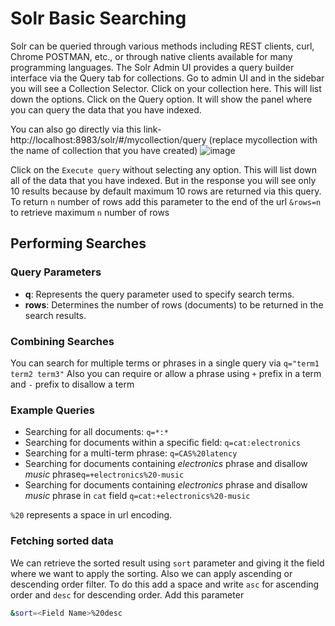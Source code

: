 # Solr Basic Searching

Solr can be queried through various methods including REST clients, curl, Chrome POSTMAN, etc., or through native clients available for many programming languages. The Solr Admin UI provides a query builder interface via the Query tab for collections. Go to admin UI and in the sidebar you will see a Collection Selector. Click on your collection here. This will list down the options. Click on the Query option. It will show the panel where you can query the data that you have indexed.

You can also go directly via this link- http://localhost:8983/solr/#/mycollection/query (replace mycollection with the name of collection that you have created)
![image](https://github.com/coder-1304/Apache-Solr-doc/assets/121802518/890aa573-da9d-4ddd-9205-bae75c4df441)

Click on the `Execute query` without selecting any option. This will list down all of the data that you have indexed. But in the response you will see only 10 results because by default maximum 10 rows are returned via this query. To return `n` number of rows add this parameter to the end of the url `&rows=n` to retrieve maximum `n` number of rows

## Performing Searches
### Query Parameters
- **q**: Represents the query parameter used to specify search terms.
- **rows**: Determines the number of rows (documents) to be returned in the search results.

### Combining Searches
You can search for multiple terms or phrases in a single query via `q="term1 term2 term3"`
Also you can require or allow a phrase using `+` prefix in a term and `-` prefix to disallow a term

### Example Queries
- Searching for all documents: `q=*:*`
- Searching for documents within a specific field: `q=cat:electronics`
- Searching for a multi-term phrase: `q=CAS%20latency`
- Searching for documents containing *electronics* phrase and disallow *music* phrase`q=+electronics%20-music`
- Searching for documents containing *electronics* phrase and disallow *music* phrase in `cat` field `q=cat:+electronics%20-music`
  
`%20` represents a space in url encoding.

### Fetching sorted data
We can retrieve the sorted result using `sort` parameter and giving it the field where we want to apply the sorting. Also we can apply ascending or descending order filter. To do this add a space and write `asc` for ascending order and `desc` for descending order.
Add this parameter
```bash
&sort=<Field Name>%20desc
```

